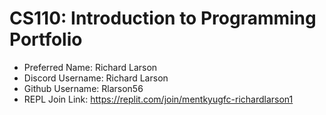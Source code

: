 # CS110: Introduction to Programming Portfolio

- Preferred Name: Richard Larson
- Discord Username: Richard Larson
- Github Username: Rlarson56
- REPL Join Link: https://replit.com/join/mentkyugfc-richardlarson1
